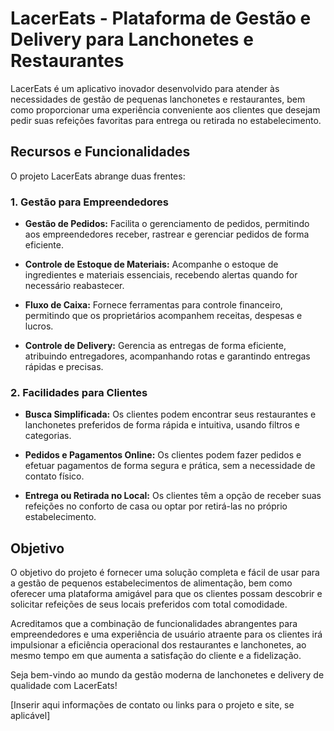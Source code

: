 # LacerEats - Plataforma de Gestão e Delivery para Lanchonetes e Restaurantes

LacerEats é um aplicativo inovador desenvolvido para atender às necessidades de gestão de pequenas lanchonetes e restaurantes, bem como proporcionar uma experiência conveniente aos clientes que desejam pedir suas refeições favoritas para entrega ou retirada no estabelecimento.

## Recursos e Funcionalidades

O projeto LacerEats abrange duas frentes:

### 1. Gestão para Empreendedores

- **Gestão de Pedidos:** Facilita o gerenciamento de pedidos, permitindo aos empreendedores receber, rastrear e gerenciar pedidos de forma eficiente.

- **Controle de Estoque de Materiais:** Acompanhe o estoque de ingredientes e materiais essenciais, recebendo alertas quando for necessário reabastecer.

- **Fluxo de Caixa:** Fornece ferramentas para controle financeiro, permitindo que os proprietários acompanhem receitas, despesas e lucros.

- **Controle de Delivery:** Gerencia as entregas de forma eficiente, atribuindo entregadores, acompanhando rotas e garantindo entregas rápidas e precisas.

### 2. Facilidades para Clientes

- **Busca Simplificada:** Os clientes podem encontrar seus restaurantes e lanchonetes preferidos de forma rápida e intuitiva, usando filtros e categorias.

- **Pedidos e Pagamentos Online:** Os clientes podem fazer pedidos e efetuar pagamentos de forma segura e prática, sem a necessidade de contato físico.

- **Entrega ou Retirada no Local:** Os clientes têm a opção de receber suas refeições no conforto de casa ou optar por retirá-las no próprio estabelecimento.

## Objetivo

O objetivo do projeto é fornecer uma solução completa e fácil de usar para a gestão de pequenos estabelecimentos de alimentação, bem como oferecer uma plataforma amigável para que os clientes possam descobrir e solicitar refeições de seus locais preferidos com total comodidade.

Acreditamos que a combinação de funcionalidades abrangentes para empreendedores e uma experiência de usuário atraente para os clientes irá impulsionar a eficiência operacional dos restaurantes e lanchonetes, ao mesmo tempo em que aumenta a satisfação do cliente e a fidelização.

Seja bem-vindo ao mundo da gestão moderna de lanchonetes e delivery de qualidade com LacerEats!

[Inserir aqui informações de contato ou links para o projeto e site, se aplicável]


